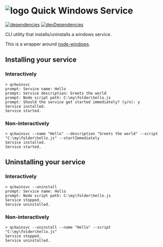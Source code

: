 # ![logo](asset/logo/32.png) Quick Windows Service

[![dependencies](https://david-dm.org/maxwellainatchi/qckwinsvc.png)](https://david-dm.org/maxwellainatchi/qckwinsvc)
[![devDependencies](https://david-dm.org/maxwellainatchi/qckwinsvc/dev-status.png)](https://david-dm.org/maxwellainatchi/qckwinsvc#info=devDependencies)

CLI utility that installs/uninstalls a windows service.

This is a wrapper around [node-windows](https://github.com/coreybutler/node-windows).

## Installing your service

### Interactively

```
> qckwinsvc
prompt: Service name: Hello
prompt: Service description: Greets the world
prompt: Node script path: C:\my\folder\hello.js
prompt: Should the service get started immediately? (y/n): y
Service installed.
Service started.
```

### Non-interactively

```
> qckwinsvc --name "Hello" --description "Greets the world" --script "C:\my\folder\hello.js" --startImmediately
Service installed.
Service started.
```

## Uninstalling your service

### Interactively

```
> qckwinsvc --uninstall
prompt: Service name: Hello
prompt: Node script path: C:\my\folder\hello.js
Service stopped.
Service uninstalled.
```

### Non-interactively

```
> qckwinsvc --uninstall --name "Hello" --script "C:\my\folder\hello.js"
Service stopped.
Service uninstalled.
```
